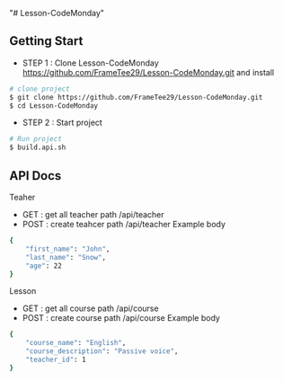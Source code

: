 "# Lesson-CodeMonday" 

## Getting Start
- STEP 1 : Clone Lesson-CodeMonday https://github.com/FrameTee29/Lesson-CodeMonday.git and install
```bash
# clone project
$ git clone https://github.com/FrameTee29/Lesson-CodeMonday.git
$ cd Lesson-CodeMonday
```

- STEP 2 : Start project
```bash
# Run project
$ build.api.sh
```

## API Docs
Teaher 
- GET : get all teacher path /api/teacher
- POST : create teahcer path /api/teacher
Example body
```bash
{
    "first_name": "John",
    "last_name": "Snow",
    "age": 22
}
```
Lesson
- GET : get all course path /api/course
- POST : create course path /api/course
Example body
```bash
{
    "course_name": "English",
    "course_description": "Passive voice",
    "teacher_id": 1
}


